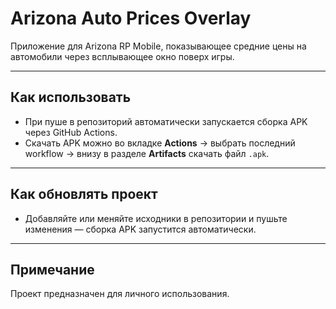 # Arizona Auto Prices Overlay

Приложение для Arizona RP Mobile, показывающее средние цены на автомобили через всплывающее окно поверх игры.

---

## Как использовать

- При пуше в репозиторий автоматически запускается сборка APK через GitHub Actions.  
- Скачать APK можно во вкладке **Actions** → выбрать последний workflow → внизу в разделе **Artifacts** скачать файл `.apk`.

---

## Как обновлять проект

- Добавляйте или меняйте исходники в репозитории и пушьте изменения — сборка APK запустится автоматически.

---

## Примечание

Проект предназначен для личного использования.
